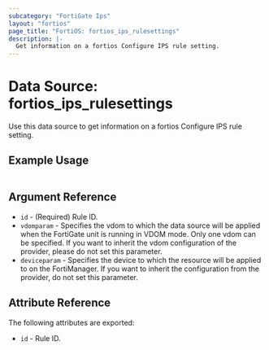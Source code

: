 ```yaml
---
subcategory: "FortiGate Ips"
layout: "fortios"
page_title: "FortiOS: fortios_ips_rulesettings"
description: |-
  Get information on a fortios Configure IPS rule setting.
---
```


# Data Source: fortios_ips_rulesettings
Use this data source to get information on a fortios Configure IPS rule setting.


## Example Usage

```hcl

```

## Argument Reference

* `id` - (Required) Rule ID.
* `vdomparam` - Specifies the vdom to which the data source will be applied when the FortiGate unit is running in VDOM mode. Only one vdom can be specified. If you want to inherit the vdom configuration of the provider, please do not set this parameter.
* `deviceparam` - Specifies the device to which the resource will be applied to on the FortiManager. If you want to inherit the configuration from the provider, do not set this parameter.

## Attribute Reference

The following attributes are exported:

* `id` - Rule ID.
